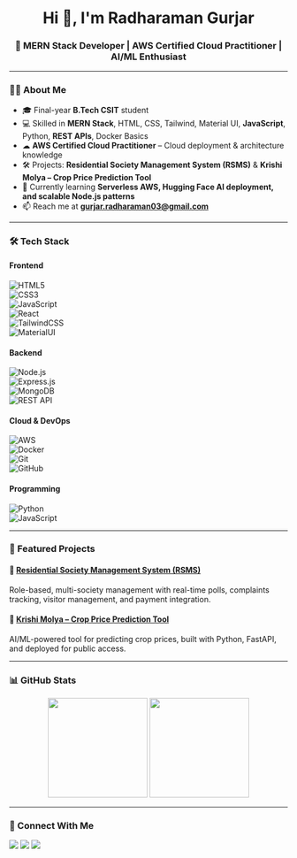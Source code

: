 <h1 align="center">Hi 👋, I'm Radharaman Gurjar</h1>
<h3 align="center">🚀 MERN Stack Developer | AWS Certified Cloud Practitioner | AI/ML Enthusiast</h3>

---

### 👨‍💻 About Me
- 🎓 Final-year **B.Tech CSIT** student  
- 💻 Skilled in **MERN Stack**, HTML, CSS, Tailwind, Material UI, **JavaScript**, Python, **REST APIs**, Docker Basics  
- ☁ **AWS Certified Cloud Practitioner** – Cloud deployment & architecture knowledge  
- 🛠 Projects: **Residential Society Management System (RSMS)** & **Krishi Molya – Crop Price Prediction Tool**  
- 🌱 Currently learning **Serverless AWS, Hugging Face AI deployment, and scalable Node.js patterns**  
- 📫 Reach me at **gurjar.radharaman03@gmail.com**  

---

### 🛠 Tech Stack
#### Frontend  
![HTML5](https://img.shields.io/badge/-HTML5-E34F26?logo=html5&logoColor=fff)  
![CSS3](https://img.shields.io/badge/-CSS3-1572B6?logo=css3&logoColor=fff)  
![JavaScript](https://img.shields.io/badge/-JavaScript-F7DF1E?logo=javascript&logoColor=000)  
![React](https://img.shields.io/badge/-React-61DAFB?logo=react&logoColor=000)  
![TailwindCSS](https://img.shields.io/badge/-TailwindCSS-38B2AC?logo=tailwindcss&logoColor=fff)  
![MaterialUI](https://img.shields.io/badge/-MaterialUI-007FFF?logo=mui&logoColor=fff)  

#### Backend  
![Node.js](https://img.shields.io/badge/-Node.js-339933?logo=node.js&logoColor=fff)  
![Express.js](https://img.shields.io/badge/-Express.js-000000?logo=express&logoColor=fff)  
![MongoDB](https://img.shields.io/badge/-MongoDB-47A248?logo=mongodb&logoColor=fff)  
![REST API](https://img.shields.io/badge/-REST%20API-FF6F00?logo=fastapi&logoColor=fff)  

#### Cloud & DevOps  
![AWS](https://img.shields.io/badge/-AWS-232F3E?logo=amazon-aws&logoColor=FF9900)  
![Docker](https://img.shields.io/badge/-Docker-2496ED?logo=docker&logoColor=fff)  
![Git](https://img.shields.io/badge/-Git-F05032?logo=git&logoColor=fff)  
![GitHub](https://img.shields.io/badge/-GitHub-181717?logo=github&logoColor=fff)  

#### Programming  
![Python](https://img.shields.io/badge/-Python-3776AB?logo=python&logoColor=fff)  
![JavaScript](https://img.shields.io/badge/-JavaScript-F7DF1E?logo=javascript&logoColor=000)  

---

### 📌 Featured Projects
#### 🏢 [Residential Society Management System (RSMS)](https://github.com/Radharamangurjar315/Residential-Society-Management-System)
Role-based, multi-society management with real-time polls, complaints tracking, visitor management, and payment integration.

#### 🌾 [Krishi Molya – Crop Price Prediction Tool](#)
AI/ML-powered tool for predicting crop prices, built with Python, FastAPI, and deployed for public access.

---

### 📊 GitHub Stats
<p align="center">
  <img src="https://github-readme-stats.vercel.app/api?username=Radharamangurjar315&show_icons=true&theme=tokyonight" height="180" />
  <img src="https://github-readme-streak-stats.herokuapp.com/?user=Radharamangurjar315&theme=tokyonight" height="180" />
</p>

---

### 🤝 Connect With Me
<p align="left">
  <a href="https://www.linkedin.com/in/radharaman03/" target="_blank"><img src="https://img.shields.io/badge/-LinkedIn-0077B5?logo=linkedin&logoColor=fff" /></a>
  <a href="mailto:gurjar.radharaman03@gmail.com"><img src="https://img.shields.io/badge/-Email-D14836?logo=gmail&logoColor=fff" /></a>
  <a href="https://github.com/Radharamangurjar315" target="_blank"><img src="https://img.shields.io/badge/-GitHub-181717?logo=github&logoColor=fff" /></a>
</p>
